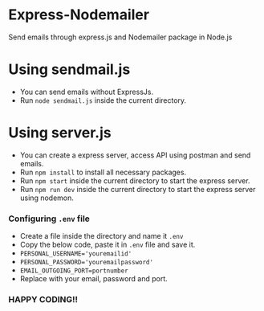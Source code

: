 # Express-Nodemailer
Send emails through express.js and Nodemailer package in Node.js

# Using sendmail.js
* You can send emails without ExpressJs.
* Run `node sendmail.js` inside the current directory.

# Using server.js
* You can create a express server, access API using postman and send emails.
* Run `npm install` to install all necessary packages.
* Run `npm start` inside the current directory to start the express server.
* Run `npm run dev` inside the current directory to start the express server using nodemon.

### Configuring `.env` file
* Create a file inside the directory and name it `.env`
* Copy the below code, paste it in `.env` file and save it.
* `PERSONAL_USERNAME='youremailid'`
* `PERSONAL_PASSWORD='youremailpassword'`
* `EMAIL_OUTGOING_PORT=portnumber`
* Replace with your email, password and port.

### HAPPY CODING!!
